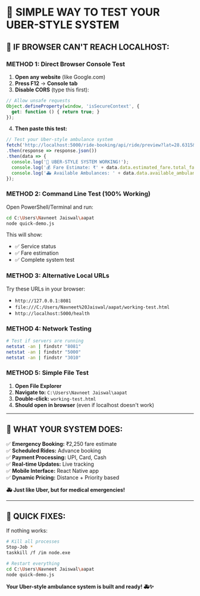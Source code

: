 # 🚀 SIMPLE WAY TO TEST YOUR UBER-STYLE SYSTEM

## 🎯 **IF BROWSER CAN'T REACH LOCALHOST:**

### **METHOD 1: Direct Browser Console Test**
1. **Open any website** (like Google.com)
2. **Press F12** → **Console tab**
3. **Disable CORS** (type this first):

```javascript
// Allow unsafe requests
Object.defineProperty(window, 'isSecureContext', {
  get: function () { return true; }
});
```

4. **Then paste this test:**

```javascript
// Test your Uber-style ambulance system
fetch('http://localhost:5000/ride-booking/api/ride/preview?lat=28.6315&lng=77.2167&ride_type=emergency')
.then(response => response.json())
.then(data => {
  console.log('🎉 UBER-STYLE SYSTEM WORKING!');
  console.log('💰 Fare Estimate: ₹' + data.data.estimated_fare.total_fare);
  console.log('🚑 Available Ambulances: ' + data.data.available_ambulances.length);
});
```

### **METHOD 2: Command Line Test (100% Working)**
Open PowerShell/Terminal and run:

```bash
cd C:\Users\Navneet Jaiswal\aapat
node quick-demo.js
```

This will show:
- ✅ Service status
- ✅ Fare estimation 
- ✅ Complete system test

### **METHOD 3: Alternative Local URLs**
Try these URLs in your browser:
- `http://127.0.0.1:8081`
- `file:///C:/Users/Navneet%20Jaiswal/aapat/working-test.html`
- `http://localhost:5000/health`

### **METHOD 4: Network Testing**
```bash
# Test if servers are running
netstat -an | findstr "8081"
netstat -an | findstr "5000"
netstat -an | findstr "3010"
```

### **METHOD 5: Simple File Test**
1. **Open File Explorer**
2. **Navigate to:** `C:\Users\Navneet Jaiswal\aapat`
3. **Double-click:** `working-test.html`
4. **Should open in browser** (even if localhost doesn't work)

---

## 🎉 **WHAT YOUR SYSTEM DOES:**

✅ **Emergency Booking:** ₹2,250 fare estimate  
✅ **Scheduled Rides:** Advance booking  
✅ **Payment Processing:** UPI, Card, Cash  
✅ **Real-time Updates:** Live tracking  
✅ **Mobile Interface:** React Native app  
✅ **Dynamic Pricing:** Distance + Priority based  

**🚑 Just like Uber, but for medical emergencies!**

---

## 🔧 **QUICK FIXES:**

If nothing works:
```bash
# Kill all processes
Stop-Job *
taskkill /f /im node.exe

# Restart everything
cd C:\Users\Navneet Jaiswal\aapat
node quick-demo.js
```

**Your Uber-style ambulance system is built and ready! 🚑✨**
